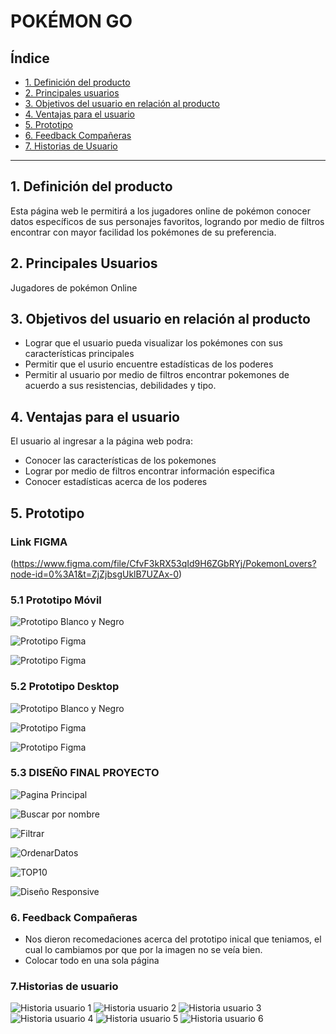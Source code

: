 # **POKÉMON GO**

## Índice

* [1. Definición del producto](#1-definición-del-producto)
* [2. Principales usuarios](#2-princiaples-usuarios)
* [3. Objetivos del usuario en relación al producto](#3-objetivos-producto)
* [4. Ventajas para el usuario](#4-ventajas-usuario)
* [5. Prototipo](#5-prototipo)
* [6. Feedback Compañeras](#6-feedback-compañeras)
* [7. Historias de Usuario](#7-historias-de-usuario)


***

## **1. Definición del producto**

Esta página web le permitirá a los jugadores online de pokémon conocer datos específicos de sus personajes favoritos, logrando por medio de filtros encontrar con mayor facilidad los pokémones de su preferencia.

## **2. Principales Usuarios**

Jugadores de pokémon Online

## **3. Objetivos del usuario en relación al producto**

- Lograr que el usuario pueda visualizar los pokémones con sus características principales
- Permitir que el usurio encuentre estadísticas de los poderes
- Permitir al usuario por medio de filtros encontrar pokemones de acuerdo a sus resistencias, debilidades y tipo.

## **4. Ventajas para el usuario**

El usuario al ingresar a la página web podra:
- Conocer las características de los pokemones
- Lograr por medio de filtros encontrar información especifica
- Conocer estadísticas acerca de los poderes 

## **5. Prototipo**

### Link FIGMA ###

(https://www.figma.com/file/CfvF3kRX53qId9H6ZGbRYj/PokemonLovers?node-id=0%3A1&t=ZjZjbsgUklB7UZAx-0)

### **5.1 Prototipo Móvil**

![Prototipo Blanco y Negro](./src/img/prototipoMovilbyn.jpeg)

![Prototipo Figma](./src/img/prototipoMovil.jpeg)

![Prototipo Figma](./src/img/paginaPokemonesMovil.jpeg)

### **5.2 Prototipo Desktop**

![Prototipo Blanco y Negro](./src//img/prototipoDesktopbyn.jpeg)

![Prototipo Figma](./src//img/prototipoDesktop.jpeg)

![Prototipo Figma](./src//img/paginaPokemonesDesktop.jpeg)

### **5.3 DISEÑO FINAL PROYECTO**

![Pagina Principal](./src//img/paginaPrincipal.jpeg)

![Buscar por nombre](./src//img/buscarPorNombre.jpeg)

![Filtrar](./src//img/Filtrar.jpeg)

![OrdenarDatos](./src//img/OrdenarDatos.jpeg)

![TOP10](./src//img/Top10.jpeg)

![Diseño Responsive](./src//img/diseñoResponsive.jpeg)


### **6. Feedback Compañeras**
 
 - Nos dieron recomedaciones acerca del prototipo inical que teniamos, el cual lo cambiamos por que por la imagen no se veía bien.
 - Colocar todo en una sola página

### **7.Historias de usuario**

![Historia usuario 1](./src//img/HU1.JPG)
![Historia usuario 2](./src//img/HU2.JPG)
![Historia usuario 3](./src//img/HU3.JPG)
![Historia usuario 4](./src//img/HU4.JPG)
![Historia usuario 5](./src//img/HU5.JPG)
![Historia usuario 6](./src//img/HU6.JPG)
